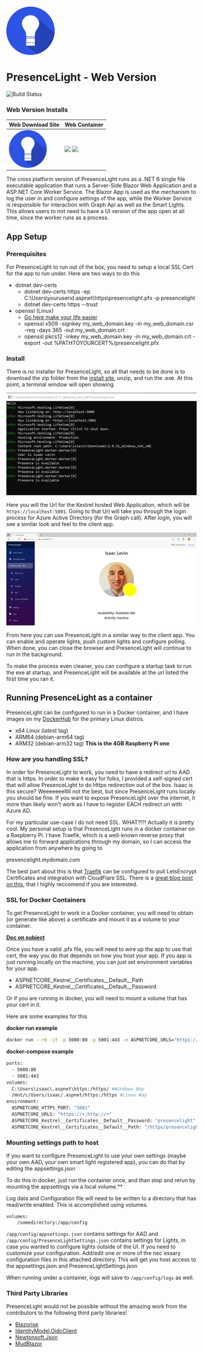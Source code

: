 ![Logo](Icon.png)
# PresenceLight - Web Version
![Build Status](https://dev.azure.com/isaaclevin/PresenceLight/_apis/build/status/CI-build-web?branchName=main)

### Web Version Installs

 Web Download Site | Web Container |
| ------- | ---------------   |
| [<img src="https://github.com/isaacrlevin/PresenceLight/raw/main/Icon.png" width="100">](https://presencelightapp.azurewebsites.net/) | [<img src="https://user-images.githubusercontent.com/8878502/110870857-2602a900-8282-11eb-8846-89c61a219236.png" width="100">](https://hub.docker.com/r/isaaclevin/presencelight)  [<img src="https://user-images.githubusercontent.com/8878502/110871471-55fe7c00-8283-11eb-8ce4-afeeaf62458a.png" width="100">](https://github.com/users/isaacrlevin/packages/container/package/presencelight) |

The cross platform version of PresenceLight runs as a .NET 6 single file executable application that runs a Server-Side Blazor Web Application and a ASP.NET Core Worker Service. The Blazor App is used as the mechanism to log the user in and configure settings of the app, while the Worker Service is responsible for interaction with Graph Api as well as the Smart Lights. This allows users to not need to have a UI version of the app open at all time, since the worker runs as a process.
## App Setup

### Prerequisites

For PresenceLight to run out of the box, you need to setup a local SSL Cert for the app to run under. Here are two ways to do this

- dotnet dev-certs
  - dotnet dev-certs https -ep C:\Users\youruserid\.aspnet\https\presencelight.pfx -p presencelight
  - dotnet dev-certs https --trust
- openssl (Linux)
  - [Go here make your life easier](https://www.digicert.com/easy-csr/openssl.htm)
  - openssl x509 -signkey my_web_domain.key -in my_web_domain.csr -req -days 365 -out my_web_domain.crt
  - openssl pkcs12 -inkey my_web_domain.key -in my_web_domain.crt -export -out %PATHTOYOURCERT%/presencelight.pfx

### Install

There is no installer for PresenceLight, so all that needs to be done is to download the zip folder from the [install site](http://presencelightapp.azurewebsites.net/), unzip, and run the .exe. At this point, a terminal window will open showing

 ![Terminal](static/blazor-terminal.png)

Here you will the Url for the Kestrel hosted Web Application, which will be `https://localhost:5001`. Going to that Url will take you through the login process for Azure Active Directory (for the Graph call). After login, you will see a similar look and feel to the client app.

 ![Index](static/blazor-index.png)

 From here you can use PresenceLight in a similar way to the client app. You can enable and operate lights, push custom lights and configure polling. When done, you can close the browser and PresenceLight will continue to run in the background.

 To make the process even cleaner, you can configure a startup task to run the exe at startup, and PresenceLight will be available at the url listed the first time you ran it.

## Running PresenceLight as a container

PresenceLight can be configured to run in a Docker container, and I have images on my [DockerHub](https://hub.docker.com/repository/docker/isaaclevin/presencelight) for the primary Linux distros.

- x64 Linux (latest tag)
- ARM64 (debian-arm64 tag)
- ARM32 (debian-arm32 tag) **This is the 4GB Raspberry Pi one**

### How are you handling SSL?

In order for PresenceLight to work, you need to have a redirect url to AAD
that is https. In order to make it easy for folks, I provided a self-signed cert that will allow PresenceLight to do Https redirection out of the box. Isaac is this secure? Weeeeeeelllll not the best, but since PresenceLight runs locally you should be fine. If you want to expose PresenceLight over the internet, it more than likely won't work as I have to register EACH redirect uri with Azure AD.

For my particular use-case I do not need SSL. WHAT?!?! Actually it is pretty cool. My personal setup is that PresenceLight runs in a docker container on a Raspberry Pi. I have Traefik, which is a well-known
reverse proxy that allows me to forward applications through my domain, so I can access the application from anywhere by going to

presencelight.mydomain.com

The best part about this is that [Traefik](https://traefik.io/) can be configured to pull LetsEncrypt Certificates and integration with CloudFlare SSL. There is a [great blog post on this](https://www.smarthomebeginner.com/traefik-2-docker-tutorial/), that I highly reccomend if you are interested.

### SSL for Docker Containers

To get PresenceLight to work in a Docker container, you will need to obtain (or generate like above) a certificate and mount it as a volume to your container.

**[Doc on subject](https://docs.microsoft.com/dotnet/core/additional-tools/self-signed-certificates-guide)**

Once you have a valid .pfx file, you will need to wire up the app to use that cert, the way you do that depends on how you host your app. If you app is just running locally on the machine,
you can just set environment variables for your app.

- ASPNETCORE_Kestrel__Certificates__Default__Path
- ASPNETCORE_Kestrel__Certificates__Default__Password

Or if you are running in docker, you will need to mount a volume that has your cert in it.

Here are some examples for this

**docker run example**

```bash
docker run --rm -it -p 5000:80 -p 5001:443 -e ASPNETCORE_URLS="https://+;http://+" -e ASPNETCORE_HTTPS_PORT=5001 -e ASPNETCORE_Kestrel__Certificates__Default__Password="presencelight" -e ASPNETCORE_Kestrel__Certificates__Default__Path=/https/presencelight.pfx -v $env:USERPROFILE\.aspnet\https:/https/ isaaclevin/presencelight
```


**docker-compose example**

```bash
ports:
  - 5000:80
  - 5001:443
volumes:
  C:\Users\isaac\.aspnet\https:/https/ #Windows Way
  /mnt/c/Users/isaac/.aspnet/https:/https #Linux Way
environment:
  ASPNETCORE_HTTPS_PORT: "5001"
  ASPNETCORE_URLS: "https://+;http://+"
  ASPNETCORE_Kestrel__Certificates__Default__Password: "presencelight"
  ASPNETCORE_Kestrel__Certificates__Default__Path: "/https/presencelight.pfx"
```

### Mounting settings path to host

If you want to configure PresenceLight to use your own settings (maybe your own AAD, your own smart light registered app), you can do that by editing the appsettings.json

To do this in docker, just run the container once, and than stop and rerun by mounting the appsettings via a local volume.**

Log data and Configuration file will need to be written to a directory that has read/write enabled.   This is accomplished using
volumes.
```dotnetcli
volumes:
    /somedirectory:/app/config
```

`/app/config/appsettings.json` contains settings for AAD and `/app/config/PresenceLightSettings.json` contains settings for Lights, in case you wanted to configure lights outside of the UI. If you need to customize your configuration. Add/edit one or more of the nec`essary configuration files in this attached directory. This will get you host access to the appsettings.json and PresenceLightSettings.json

When running under a container, logs will save to  `/app/config/logs` as well.

### Third Party Libraries

PresenceLight would not be possible without the amazing work from the contributors to the following third party libraries!

- [Blazorise](https://github.com/stsrki/Blazorise)
- [IdentityModel.OidcClient](https://github.com/IdentityModel/IdentityModel.OidcClient)
- [Newtonsoft.Json](https://github.com/JamesNK/Newtonsoft.Json)
- [MudBlazor](https://www.mudblazor.com/)